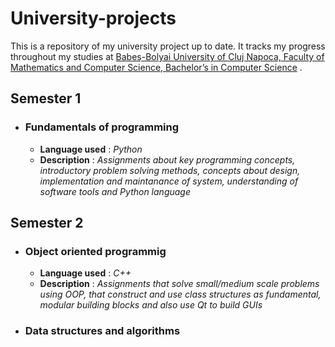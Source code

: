 # University-projects
  This is a repository of my university project up to date. It tracks my progress throughout my studies at [Babeş-Bolyai University of Cluj Napoca, Faculty of Mathematics and Computer Science, Bachelor’s in Computer Science](https://www.cs.ubbcluj.ro/) .



## Semester 1
  - ### Fundamentals of programming
    - **Language used** : *Python*
    - **Description** : *Assignments about key programming concepts, introductory problem solving methods, concepts about design, implementation and maintanance of system, understanding of software                            tools and Python language*
## Semester 2
  - ### Object oriented programmig
    - **Language used** : *C++*
    - **Description** : *Assignments that solve small/medium scale problems using OOP, that construct and use class structures as fundamental, modular building blocks and also use Qt to build GUIs*
  - ### Data structures and algorithms 
